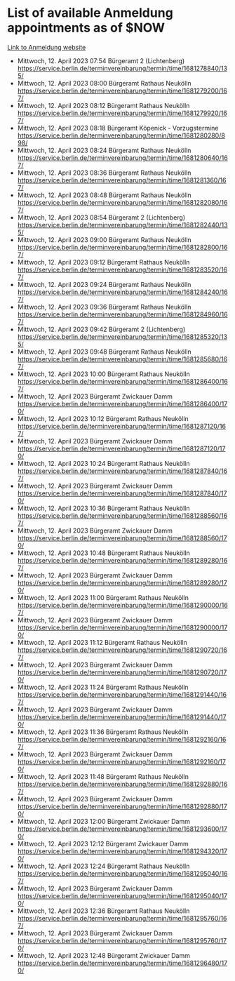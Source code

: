 # List of available Anmeldung appointments as of $NOW
[Link to Anmeldung website](https://service.berlin.de/terminvereinbarung/termin/tag.php?termin=1&anliegen[]=120686&dienstleisterlist=122210,122217,327316,122219,327312,122227,327314,122231,327346,122243,327348,122254,122252,329742,122260,329745,122262,329748,122271,327278,122273,327274,122277,327276,330436,122280,327294,122282,327290,122284,327292,122291,327270,122285,327266,122286,327264,122296,327268,150230,329760,122297,327286,122294,327284,122312,329763,122314,329775,122304,327330,122311,327334,122309,327332,317869,122281,327352,122279,329772,122283,122276,327324,122274,327326,122267,329766,122246,327318,122251,327320,122257,327322,122208,327298,122226,327300&herkunft=http%3A%2F%2Fservice.berlin.de%2Fdienstleistung%2F120686%2F)
- Mittwoch, 12. April 2023 07:54 Bürgeramt 2 (Lichtenberg) https://service.berlin.de/terminvereinbarung/termin/time/1681278840/135/
- Mittwoch, 12. April 2023 08:00 Bürgeramt Rathaus Neukölln https://service.berlin.de/terminvereinbarung/termin/time/1681279200/167/
- Mittwoch, 12. April 2023 08:12 Bürgeramt Rathaus Neukölln https://service.berlin.de/terminvereinbarung/termin/time/1681279920/167/
- Mittwoch, 12. April 2023 08:18 Bürgeramt Köpenick - Vorzugstermine https://service.berlin.de/terminvereinbarung/termin/time/1681280280/898/
- Mittwoch, 12. April 2023 08:24 Bürgeramt Rathaus Neukölln https://service.berlin.de/terminvereinbarung/termin/time/1681280640/167/
- Mittwoch, 12. April 2023 08:36 Bürgeramt Rathaus Neukölln https://service.berlin.de/terminvereinbarung/termin/time/1681281360/167/
- Mittwoch, 12. April 2023 08:48 Bürgeramt Rathaus Neukölln https://service.berlin.de/terminvereinbarung/termin/time/1681282080/167/
- Mittwoch, 12. April 2023 08:54 Bürgeramt 2 (Lichtenberg) https://service.berlin.de/terminvereinbarung/termin/time/1681282440/135/
- Mittwoch, 12. April 2023 09:00 Bürgeramt Rathaus Neukölln https://service.berlin.de/terminvereinbarung/termin/time/1681282800/167/
- Mittwoch, 12. April 2023 09:12 Bürgeramt Rathaus Neukölln https://service.berlin.de/terminvereinbarung/termin/time/1681283520/167/
- Mittwoch, 12. April 2023 09:24 Bürgeramt Rathaus Neukölln https://service.berlin.de/terminvereinbarung/termin/time/1681284240/167/
- Mittwoch, 12. April 2023 09:36 Bürgeramt Rathaus Neukölln https://service.berlin.de/terminvereinbarung/termin/time/1681284960/167/
- Mittwoch, 12. April 2023 09:42 Bürgeramt 2 (Lichtenberg) https://service.berlin.de/terminvereinbarung/termin/time/1681285320/135/
- Mittwoch, 12. April 2023 09:48 Bürgeramt Rathaus Neukölln https://service.berlin.de/terminvereinbarung/termin/time/1681285680/167/
- Mittwoch, 12. April 2023 10:00 Bürgeramt Rathaus Neukölln https://service.berlin.de/terminvereinbarung/termin/time/1681286400/167/
- Mittwoch, 12. April 2023  Bürgeramt Zwickauer Damm https://service.berlin.de/terminvereinbarung/termin/time/1681286400/170/
- Mittwoch, 12. April 2023 10:12 Bürgeramt Rathaus Neukölln https://service.berlin.de/terminvereinbarung/termin/time/1681287120/167/
- Mittwoch, 12. April 2023  Bürgeramt Zwickauer Damm https://service.berlin.de/terminvereinbarung/termin/time/1681287120/170/
- Mittwoch, 12. April 2023 10:24 Bürgeramt Rathaus Neukölln https://service.berlin.de/terminvereinbarung/termin/time/1681287840/167/
- Mittwoch, 12. April 2023  Bürgeramt Zwickauer Damm https://service.berlin.de/terminvereinbarung/termin/time/1681287840/170/
- Mittwoch, 12. April 2023 10:36 Bürgeramt Rathaus Neukölln https://service.berlin.de/terminvereinbarung/termin/time/1681288560/167/
- Mittwoch, 12. April 2023  Bürgeramt Zwickauer Damm https://service.berlin.de/terminvereinbarung/termin/time/1681288560/170/
- Mittwoch, 12. April 2023 10:48 Bürgeramt Rathaus Neukölln https://service.berlin.de/terminvereinbarung/termin/time/1681289280/167/
- Mittwoch, 12. April 2023  Bürgeramt Zwickauer Damm https://service.berlin.de/terminvereinbarung/termin/time/1681289280/170/
- Mittwoch, 12. April 2023 11:00 Bürgeramt Rathaus Neukölln https://service.berlin.de/terminvereinbarung/termin/time/1681290000/167/
- Mittwoch, 12. April 2023  Bürgeramt Zwickauer Damm https://service.berlin.de/terminvereinbarung/termin/time/1681290000/170/
- Mittwoch, 12. April 2023 11:12 Bürgeramt Rathaus Neukölln https://service.berlin.de/terminvereinbarung/termin/time/1681290720/167/
- Mittwoch, 12. April 2023  Bürgeramt Zwickauer Damm https://service.berlin.de/terminvereinbarung/termin/time/1681290720/170/
- Mittwoch, 12. April 2023 11:24 Bürgeramt Rathaus Neukölln https://service.berlin.de/terminvereinbarung/termin/time/1681291440/167/
- Mittwoch, 12. April 2023  Bürgeramt Zwickauer Damm https://service.berlin.de/terminvereinbarung/termin/time/1681291440/170/
- Mittwoch, 12. April 2023 11:36 Bürgeramt Rathaus Neukölln https://service.berlin.de/terminvereinbarung/termin/time/1681292160/167/
- Mittwoch, 12. April 2023  Bürgeramt Zwickauer Damm https://service.berlin.de/terminvereinbarung/termin/time/1681292160/170/
- Mittwoch, 12. April 2023 11:48 Bürgeramt Rathaus Neukölln https://service.berlin.de/terminvereinbarung/termin/time/1681292880/167/
- Mittwoch, 12. April 2023  Bürgeramt Zwickauer Damm https://service.berlin.de/terminvereinbarung/termin/time/1681292880/170/
- Mittwoch, 12. April 2023 12:00 Bürgeramt Zwickauer Damm https://service.berlin.de/terminvereinbarung/termin/time/1681293600/170/
- Mittwoch, 12. April 2023 12:12 Bürgeramt Zwickauer Damm https://service.berlin.de/terminvereinbarung/termin/time/1681294320/170/
- Mittwoch, 12. April 2023 12:24 Bürgeramt Rathaus Neukölln https://service.berlin.de/terminvereinbarung/termin/time/1681295040/167/
- Mittwoch, 12. April 2023  Bürgeramt Zwickauer Damm https://service.berlin.de/terminvereinbarung/termin/time/1681295040/170/
- Mittwoch, 12. April 2023 12:36 Bürgeramt Rathaus Neukölln https://service.berlin.de/terminvereinbarung/termin/time/1681295760/167/
- Mittwoch, 12. April 2023  Bürgeramt Zwickauer Damm https://service.berlin.de/terminvereinbarung/termin/time/1681295760/170/
- Mittwoch, 12. April 2023 12:48 Bürgeramt Zwickauer Damm https://service.berlin.de/terminvereinbarung/termin/time/1681296480/170/
